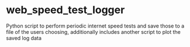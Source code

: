 # web_speed_test_logger
Python script to perform periodic internet speed tests and save those to a file of the users choosing, additionally includes another script to plot the saved log data
